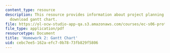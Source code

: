 ```yaml
---
content_type: resource
description: This resource provides information about project planning and link to
  download gantt chart.
file: https://ol-ocw-studio-app-qa.s3.amazonaws.com/courses/ec-s06-prototypes-to-products-fall-2005/cebc7ee5162aefc70b7873fb829f5806_MITEC_S06F05_hw2.pdf
file_type: application/pdf
resourcetype: Document
title: 'Homework 2: Gantt Chart'
uid: cebc7ee5-162a-efc7-0b78-73fb829f5806
---
```

